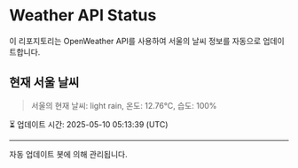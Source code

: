 
# Weather API Status

이 리포지토리는 OpenWeather API를 사용하여 서울의 날씨 정보를 자동으로 업데이트합니다.

## 현재 서울 날씨
> 서울의 현재 날씨: light rain, 온도: 12.76°C, 습도: 100%

⏳ 업데이트 시간: 2025-05-10 05:13:39 (UTC)

---
자동 업데이트 봇에 의해 관리됩니다.
